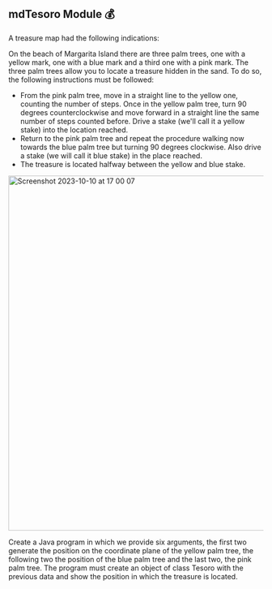 ## mdTesoro Module 💰

A treasure map had the following indications:

On the beach of Margarita Island there are three palm trees, one with a yellow mark, one with a blue mark and a
third one with a pink mark. The three palm trees allow you to locate a treasure hidden in the sand. To do so,
the following instructions must be followed:
* From the pink palm tree, move in a straight line to the yellow one, counting the number of steps. Once in
the yellow palm tree, turn 90 degrees counterclockwise and move forward in a straight line
the same number of steps counted before. Drive a stake (we'll call it a yellow stake) into the location
reached.
* Return to the pink palm tree and repeat the procedure walking now towards the blue palm tree but turning
90 degrees clockwise. Also drive a stake (we will call it blue stake)
in the place reached.
* The treasure is located halfway between the yellow and blue stake.


<img width="700" alt="Screenshot 2023-10-10 at 17 00 07" src="https://github.com/sararuizruiz/Learning_Java/assets/75987848/9f20f65c-6904-47b0-80cf-7d7bf93ca4bb">

Create a Java program in which we provide six arguments, the first two generate the
position on the coordinate plane of the yellow palm tree, the following two the position of the blue palm tree
and the last two, the pink palm tree. The program must create an object of class Tesoro with
the previous data and show the position in which the treasure is located.
